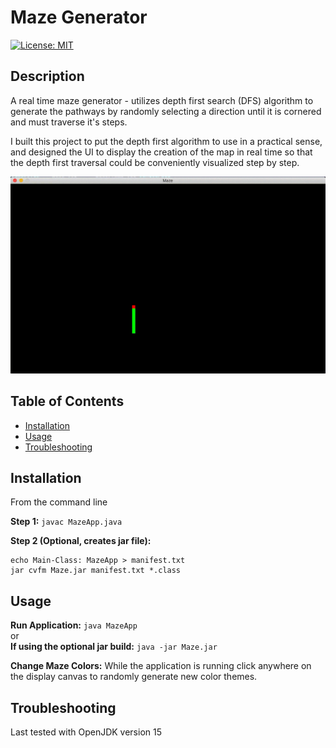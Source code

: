 # Maze Generator
[![License: MIT](https://img.shields.io/badge/License-MIT-yellow.svg)](https://opensource.org/licenses/MIT)

## Description 

A real time maze generator - utilizes depth first search (DFS) algorithm to generate the pathways by randomly selecting a direction until it is cornered and must traverse it's steps. 

I built this project to put the depth first algorithm to use in a practical sense, and designed the UI to display the creation of the map in real time so that the depth first traversal could be conveniently visualized step by step.

![An example of this application running](assets/images/maze.gif)

## Table of Contents

* [Installation](#installation)
* [Usage](#usage)
* [Troubleshooting](#troubleshooting)

## Installation

From the command line

**Step 1:** `javac MazeApp.java`

**Step 2 (Optional, creates jar file):** 
```
echo Main-Class: MazeApp > manifest.txt
jar cvfm Maze.jar manifest.txt *.class
```

## Usage 

**Run Application:** `java MazeApp`  
or  
**If using the optional jar build:** `java -jar Maze.jar`

**Change Maze Colors:**  While the application is running click anywhere on the display canvas to randomly generate new color themes.

## Troubleshooting

Last tested with OpenJDK version 15
